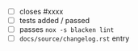 - [ ] closes #xxxx
- [ ] tests added / passed
- [ ] passes `nox -s blacken lint`
- [ ] `docs/source/changelog.rst` entry